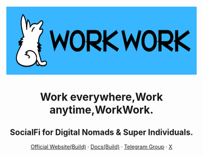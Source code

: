 <div align="center">
  <p><img src="/profile/Work-Work_font_logo.png" alt="Work-Work logo" width="576" height="180"></p>
  <p> <h1> Work everywhere,Work anytime,WorkWork. </h1>  </p>
   <p> <h2> SocialFi for Digital Nomads & Super Individuals.</h2> </p>
  <p>
    <a href="https://www.work-work.org">Official Website(Build)</a>
    ·
    <a href="https://www.docs.work-work.org">Docs(Build)</a>
    ·
    <a href="https://www.t.me/WorkWorkWeb3/">Telegram Group</a>
    ·
    <a href="https://www.x.com/WorkWorkLabs/">X</a>
    
    


  </p>
</div>
